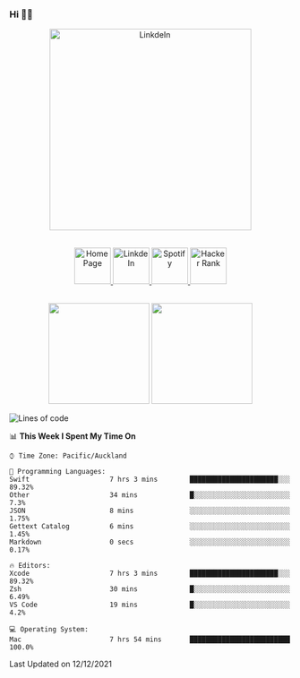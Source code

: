 ### Hi 👋🏻
<p align="center">
 <img alt="LinkdeIn" width="360px" src="https://media.giphy.com/media/fbyGEE9mlqDyE/giphy.gif?cid=ecf05e479e3sjlimgnu6742uu0i3fsxrozdeiq7ngv5qowed&rid=giphy.gif&ct=g" />
</p>

<p align="center">
<br/>
<a href="https://liguo.jiao.co.nz">
  <img alt="Home Page" width="65px" src="https://image.flaticon.com/icons/svg/725/725322.svg" />
</a>
<a href="https://www.linkedin.com/in/liguojiaouc">
  <img alt="LinkdeIn" width="65px" src="https://image.flaticon.com/icons/svg/725/725337.svg" />
</a>
<a href="https://open.spotify.com/user/1233857145?si=96fbba946f584236">
  <img alt="Spotify" width="65px" src="https://image.flaticon.com/icons/svg/725/725281.svg" />
</a>
<a href="https://www.hackerrank.com/iceman201">
  <img alt="Hacker Rank" width="65px" src="https://upload.wikimedia.org/wikipedia/commons/4/40/HackerRank_Icon-1000px.png" />
</a>
</p>

<p align="center">
<br/>
<img height="180px" src="https://github-readme-stats.vercel.app/api/top-langs/?username=iceman201&show_icons=true&layout=compact&theme=onedark&hide_border=true"/>
<img height="180px" src="https://github-readme-stats.vercel.app/api?username=iceman201&show_icons=true&count_private=true&theme=onedark&include_all_commits=true&hide_border=true"/>
</p>

<!--START_SECTION:waka-->
![Lines of code](https://img.shields.io/badge/From%20Hello%20World%20I%27ve%20Written-1%20Million%20lines%20of%20code-blue)

📊 **This Week I Spent My Time On** 

```text
⌚︎ Time Zone: Pacific/Auckland

💬 Programming Languages: 
Swift                    7 hrs 3 mins        ██████████████████████░░░   89.32% 
Other                    34 mins             █░░░░░░░░░░░░░░░░░░░░░░░░   7.3% 
JSON                     8 mins              ░░░░░░░░░░░░░░░░░░░░░░░░░   1.75% 
Gettext Catalog          6 mins              ░░░░░░░░░░░░░░░░░░░░░░░░░   1.45% 
Markdown                 0 secs              ░░░░░░░░░░░░░░░░░░░░░░░░░   0.17%

🔥 Editors: 
Xcode                    7 hrs 3 mins        ██████████████████████░░░   89.32% 
Zsh                      30 mins             █░░░░░░░░░░░░░░░░░░░░░░░░   6.49% 
VS Code                  19 mins             █░░░░░░░░░░░░░░░░░░░░░░░░   4.2%

💻 Operating System: 
Mac                      7 hrs 54 mins       █████████████████████████   100.0%

```


 Last Updated on 12/12/2021
<!--END_SECTION:waka-->

<!--
**iceman201/iceman201** is a ✨ _special_ ✨ repository because its `README.md` (this file) appears on your GitHub profile.

Here are some ideas to get you started:

- 🔭 I’m currently working on ...
- 🌱 I’m currently learning ...
- 👯 I’m looking to collaborate on ...
- 🤔 I’m looking for help with ...
- 💬 Ask me about ...
- 📫 How to reach me: ...
- 😄 Pronouns: ...
- ⚡ Fun fact: ...
-->
